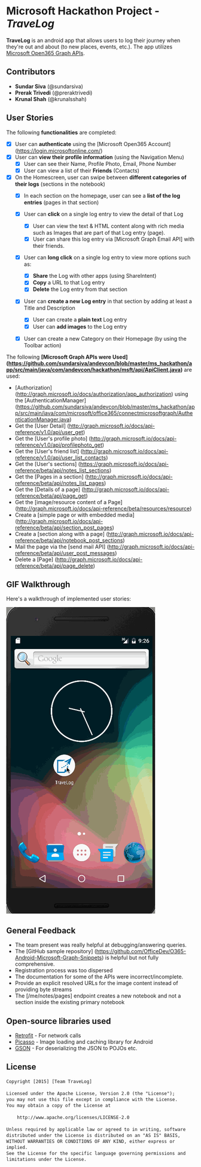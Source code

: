 # Microsoft Hackathon Project - *TraveLog*

**TraveLog** is an android app that allows users to log their journey when they're out and about (to new places, events, etc.). The app utilizes [Microsoft Open365 Graph APIs](http://graph.microsoft.io/docs/overview/overview).

## Contributors

* **Sundar Siva** (@sundarsiva)
* **Prerak Trivedi** (@preraktrivedi)
* **Krunal Shah** (@krunalsshah)

## User Stories

The following **functionalities** are completed:

* [x] User can **authenticate** using the [Microsoft Open365 Account] (https://login.microsoftonline.com/)
* [x] User can **view their profile information** (using the Navigation Menu)
  * [x] User can see their Name, Profile Photo, Email, Phone Number
  * [x] User can view a list of their **Friends** (Contacts) 
* [x] On the Homescreen, user can swipe between **different categories of their logs** (sections in the notebook)
  * [x] In each section on the homepage, user can see a **list of the log entries** (pages in that section)
  * [x] User can **click** on a single log entry to view the detail of that Log
    * [x] User can view the text & HTML content along with rich media such as Images that are part of that Log entry (page).
    * [x] User can share this log entry via [Microsoft Graph Email API] with their friends.
  * [x] User can **long click** on a single log entry to view more options such as:
    * [x] **Share** the Log with other apps (using ShareIntent)
    * [x] **Copy** a URL to that Log entry
    * [x] **Delete** the Log entry from that section
  * [x] User can **create a new Log entry** in that section by adding at least a Title and Description
    * [x] User can create a **plain text** Log entry 
    * [x] User can **add images** to the Log entry
  * [x] User can create a new Category on their Homepage (by using the Toolbar action)
  

The following **[Microsoft Graph APIs were Used] (https://github.com/sundarsiva/andevcon/blob/master/ms_hackathon/app/src/main/java/com/andevcon/hackathon/msft/api/ApiClient.java)** are used:

* [Authorization] (http://graph.microsoft.io/docs/authorization/app_authorization) using the [AuthenticationManager] (https://github.com/sundarsiva/andevcon/blob/master/ms_hackathon/app/src/main/java/com/microsoft/office365/connectmicrosoftgraph/AuthenticationManager.java)
* Get the [User Detail] (http://graph.microsoft.io/docs/api-reference/v1.0/api/user_get)
* Get the [User's profile photo] (http://graph.microsoft.io/docs/api-reference/v1.0/api/profilephoto_get)
* Get the [User's friend list] (http://graph.microsoft.io/docs/api-reference/v1.0/api/user_list_contacts)
* Get the [User's sections] (https://graph.microsoft.io/docs/api-reference/beta/api/notes_list_sections)
* Get the [Pages in a section] (http://graph.microsoft.io/docs/api-reference/beta/api/notes_list_pages)
* Get the [Details of a page] (http://graph.microsoft.io/docs/api-reference/beta/api/page_get)
* Get the [image/resource content of a Page] (http://graph.microsoft.io/docs/api-reference/beta/resources/resource)
* Create a [simple page or with embedded media] (http://graph.microsoft.io/docs/api-reference/beta/api/section_post_pages)
* Create a [section along with a page] (http://graph.microsoft.io/docs/api-reference/beta/api/notebook_post_sections)
* Mail the page via the [send mail API] (http://graph.microsoft.io/docs/api-reference/beta/api/user_post_messages)
* Delete a [Page] (http://graph.microsoft.io/docs/api-reference/beta/api/page_delete)

## GIF Walkthrough 

Here's a walkthrough of implemented user stories:

![output/travelogdemo.gif](https://raw.githubusercontent.com/sundarsiva/andevcon/master/ms_hackathon/output/travelogdemo.gif)

## General Feedback

* The team present was really helpful at debugging/answering queries.
* The [GitHub sample repository] (https://github.com/OfficeDev/O365-Android-Microsoft-Graph-Snippets) is helpful but not fully comprehensive.
* Registration process was too dispersed 
* The documentation for some of the APIs were incorrect/incomplete.
* Provide an explicit resolved URLs for the image content instead of providing byte streams
* The [/me/notes/pages] endpoint creates a new notebook and not a section inside the existing primary notebook

## Open-source libraries used

- [Retrofit](https://github.com/square/retrofit) - For network calls
- [Picasso](http://square.github.io/picasso/) - Image loading and caching library for Android
- [GSON](https://github.com/google/gson) - For deserializing the JSON to POJOs etc.

## License

    Copyright [2015] [Team TraveLog]

    Licensed under the Apache License, Version 2.0 (the "License");
    you may not use this file except in compliance with the License.
    You may obtain a copy of the License at

        http://www.apache.org/licenses/LICENSE-2.0

    Unless required by applicable law or agreed to in writing, software
    distributed under the License is distributed on an "AS IS" BASIS,
    WITHOUT WARRANTIES OR CONDITIONS OF ANY KIND, either express or implied.
    See the License for the specific language governing permissions and
    limitations under the License.
